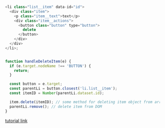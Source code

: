 ```js

<li class="list__item" data-id="id">
  <div class="item">
    <p class="item__text">text</p>
    <div class="item__actions">
      <button class="button" type="button">
        delete
      </button>
    </div>
  </div>
</li>;


function handleDeleteItem(e) {
  if (e.target.nodeName !== 'BUTTON') {
    return;
  }

  const button = e.target;
  const parentLi = button.closest('li.list__item');
  const itemID = Number(parentLi.dataset.id);

  item.delete(itemID); // some method for deleting item object from array
  parentLi.remove(); // delete item from DOM
}

```

[tutorial link](https://www.youtube.com/watch?v=23Pm0YO59lE&feature=emb_logo&ab_channel=GoITFrontend)
